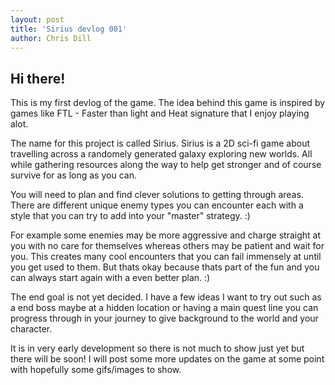 ```yaml
---
layout: post
title: 'Sirius devlog 001'
author: Chris Dill
---
```


## Hi there!

This is my first devlog of the game. The idea behind this game is inspired by games like FTL - Faster than light and Heat signature that I enjoy playing alot.

The name for this project is called Sirius. 
Sirius is a 2D sci-fi game about travelling across a randomely generated galaxy exploring new worlds. All while gathering resources along the way to help get stronger and of course survive for as long as you can.

You will need to plan and find clever solutions to getting through areas. There are different unique enemy types you can encounter each with a style that you can try to add into your "master" strategy. :)

For example some enemies may be more aggressive and charge straight at you with no care for themselves whereas others may be patient and wait for you. This creates many cool encounters that you can fail immensely at until you get used to them. But thats okay because thats part of the fun and you can always start again with a even better plan. :)

The end goal is not yet decided. I have a few ideas I want to try out such as a end boss maybe at a hidden location or having a main quest line you can progress through in your journey to give background to the world and your character.

It is in very early development so there is not much to show just yet but there will be soon!
I will post some more updates on the game at some point with hopefully some gifs/images to show.

